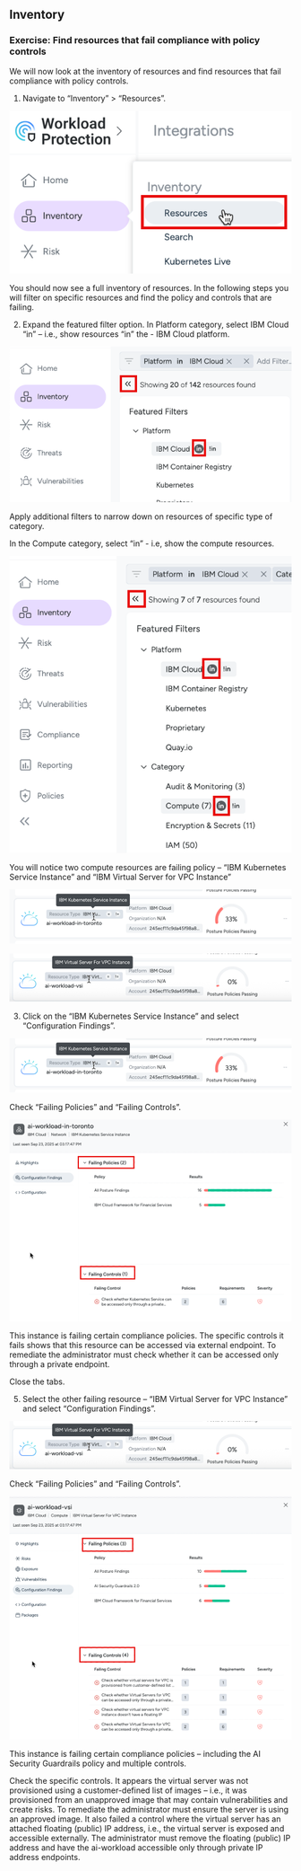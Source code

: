 ## Inventory

### Exercise: Find resources that fail compliance with policy controls

We will now look at the inventory of resources and find resources that fail compliance with policy controls.

1. Navigate to “Inventory” > “Resources”.

![menuInventory](./images/20-menu-inventory.png)
 
You should now see a full inventory of resources. In the following steps you will filter on specific resources and find the policy and controls that are failing. 

2. Expand the featured filter option. In Platform category, select IBM Cloud “in” – i.e., show resources “in” the - IBM Cloud platform.

![filter1](./images/20-filter-1.png)

Apply additional filters to narrow down on resources of specific type of category. 

In the Compute category, select “in” - i.e, show the compute resources.

 ![filter2](./images/20-filter-2.png)

You will notice two compute resources are failing policy – “IBM Kubernetes Service Instance” and “IBM Virtual Server for VPC Instance”

![k8policyFailure](./images/20-k8-policy-failure.png)

![vsiPolicyFailure](./images/20-vsi-policy-failure.png)
 
3. Click on the “IBM Kubernetes Service Instance” and select “Configuration Findings”. 

![k8policyFailure](./images/20-k8-policy-failure.png)

Check “Failing Policies” and “Failing Controls”. 

![k8PolicyFailureDetail](./images/20-k8-policy-failure-detail.png)

This instance is failing certain compliance policies. The specific controls it fails shows that this resource can be accessed via external endpoint. To remediate the administrator must check whether it can be accessed only through a private endpoint.

Close the tabs.

5. Select the other failing resource – “IBM Virtual Server for VPC Instance” and select “Configuration Findings”.
 
![vsiPolicyFailure](./images/20-vsi-policy-failure.png)
 
Check “Failing Policies” and “Failing Controls”. 

![vsiPolicyFailureDetail](./images/20-vsi-policy-failure-detail.png)

This instance is failing certain compliance policies – including the AI Security Guardrails policy and multiple controls. 

Check the specific controls. It appears the virtual server was not provisioned using a customer-defined list of images – i.e., it was provisioned from an unapproved image that may contain vulnerabilities and create risks. To remediate the administrator must ensure the server is using an approved image. It also failed a control where the virtual server has an attached floating (public) IP address, i.e., the virtual server is exposed and accessible externally. The administrator must remove the floating (public) IP address and have the ai-workload accessible only through private IP address endpoints.


